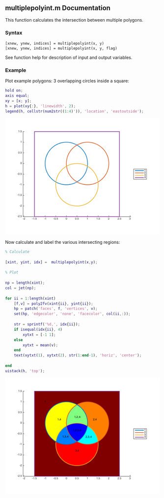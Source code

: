 ## multiplepolyint.m Documentation

This function calculates the intersection between multiple polygons.

### Syntax

```
[xnew, ynew, indices] = multiplepolyint(x, y)
[xnew, ynew, indices] = multiplepolyint(x, y, flag)
```

See function help for description of input and output variables.

### Example

Plot example polygons: 3 overlapping circles inside a square:

```matlab
hold on;
axis equal;
xy = [x; y];
h = plot(xy{:}, 'linewidth', 2);
legend(h, cellstr(num2str((1:4)')), 'location', 'eastoutside');
```

![multiplepolyint1](multiplepolyint_readme_01.png)

Now calculate and label the various intersecting regions:

```matlab
% Calculate

[xint, yint, idx] =  multiplepolyint(x,y);

% Plot
 
np = length(xint);
col = jet(np);

for ii = 1:length(xint)
    [f,v] = poly2fv(xint{ii}, yint{ii});
    hp = patch('faces', f, 'vertices', v);
    set(hp, 'edgecolor', 'none', 'facecolor', col(ii,:));
    
    str = sprintf('%d,', idx{ii});
    if isequal(idx{ii}, 4)
        xytxt = [-1 1];
    else
        xytxt = mean(v);
    end
    text(xytxt(1), xytxt(2), str(1:end-1), 'horiz', 'center');
    
end
uistack(h, 'top');
```

![multiplepolyint2](multiplepolyint_readme_02.png)